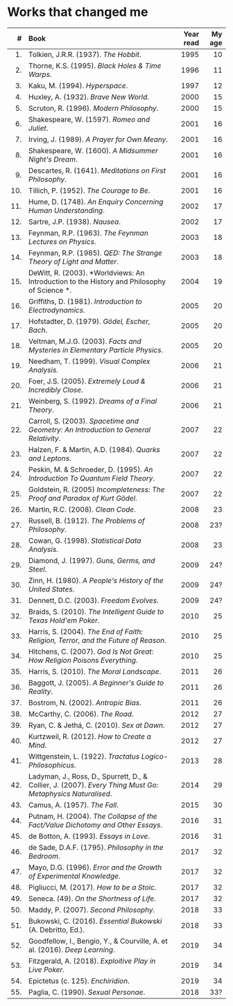 Works that changed me
================================================================================

|   # | Book                                                                                 | Year read | My age |
|----:|:-------------------------------------------------------------------------------------|----------:|-------:|
|  1. | Tolkien, J.R.R. (1937). *The Hobbit*.                                                |      1995 |     10 |
|  2. | Thorne, K.S. (1995). *Black Holes & Time Warps*.                                     |      1996 |     11 |
|  3. | Kaku, M. (1994). *Hyperspace*.                                                       |      1997 |     12 |
|  4. | Huxley, A. (1932). *Brave New World*.                                                |      2000 |     15 |
|  5. | Scruton, R. (1996). *Modern Philosophy*.                                             |      2000 |     15 |
|  6. | Shakespeare, W. (1597). *Romeo and Juliet*.                                          |      2001 |     16 |
|  7. | Irving, J. (1989). *A Prayer for Own Meany*.                                         |      2001 |     16 | 
|  8. | Shakespeare, W. (1600). *A Midsummer Night's Dream*.                                 |      2001 |     16 |
|  9. | Descartes, R. (1641). *Meditations on First Philosophy*.                             |      2001 |     16 |
| 10. | Tillich, P. (1952). *The Courage to Be*.                                             |      2001 |     16 |
| 11. | Hume, D. (1748). *An Enquiry Concerning Human Understanding*.                        |      2002 |     17 |
| 12. | Sartre, J.P. (1938). *Nausea*.                                                       |      2002 |     17 |
| 13. | Feynman, R.P. (1963). *The Feynman Lectures on Physics*.                             |      2003 |     18 |
| 14. | Feynman, R.P. (1985). *QED: The Strange Theory of Light and Matter*.                 |      2003 |     18 |
| 15. | DeWitt, R. (2003). *Worldviews: An Introduction to the History and Philosophy of Science *.  |      2004 |     19 |
| 16. | Griffiths, D. (1981). *Introduction to Electrodynamics*.                             |      2005 |     20 |
| 17. | Hofstadter, D. (1979). *G&ouml;del, Escher, Bach*.                                   |      2005 |     20 |
| 18. | Veltman, M.J.G. (2003). *Facts and Mysteries in Elementary Particle Physics*.        |      2005 |     20 |
| 19. | Needham, T. (1999). *Visual Complex Analysis*.                                       |      2006 |     21 |
| 20. | Foer, J.S. (2005). *Extremely Loud & Incredibly Close*.                              |      2006 |     21 |
| 21. | Weinberg, S. (1992). *Dreams of a Final Theory*.                                     |      2006 |     21 |
| 22. | Carroll, S. (2003). *Spacetime and Geometry: An Introduction to General Relativity*. |      2007 |     22 |
| 23. | Halzen, F. & Martin, A.D. (1984). *Quarks and Leptons*.                              |      2007 |     22 |
| 24. | Peskin, M. & Schroeder, D. (1995). *An Introduction To Quantum Field Theory*.        |      2007 |     22 |
| 25. | Goldstein, R. (2005) *Incompleteness: The Proof and Paradox of Kurt G&ouml;del*.     |      2007 |     22 |
| 26. | Martin, R.C. (2008). *Clean Code*.                                                   |      2008 |     23 |
| 27. | Russell, B. (1912). *The Problems of Philosophy*.                                    |      2008 |    23? |
| 28. | Cowan, G. (1998). *Statistical Data Analysis*.                                       |      2008 |     23 |
| 29. | Diamond, J. (1997). *Guns, Germs, and Steel*.                                        |      2009 |    24? |
| 30. | Zinn, H. (1980). *A People's History of the United States*.                          |      2009 |    24? |
| 31. | Dennett, D.C. (2003). *Freedom Evolves*.                                             |      2009 |    24? |
| 32. | Braids, S. (2010). *The Intelligent Guide to Texas Hold'em Poker*.                   |      2010 |     25 |
| 33. | Harris, S. (2004). *The End of Faith: Religion, Terror, and the Future of Reason*.   |      2010 |     25 |
| 34. | Hitchens, C. (2007). *God Is Not Great: How Religion Poisons Everything*.            |      2010 |     25 |
| 35. | Harris, S. (2010). *The Moral Landscape*.                                            |      2011 |     26 |
| 36. | Baggott, J. (2005). *A Beginner's Guide to Reality*.                                 |      2011 |     26 |
| 37. | Bostrom, N. (2002). *Antropic Bias*.                                                 |      2011 |     26 |
| 38. | McCarthy, C. (2006). *The Road*.                                                     |      2012 |     27 |
| 39. | Ryan, C. & Jeth&aacute;, C. (2010). *Sex at Dawn*.                                   |      2012 |     27 |
| 40. | Kurtzweil, R. (2012). *How to Create a Mind*.                                        |      2012 |     27 |
| 41. | Wittgenstein, L. (1922). *Tractatus Logico-Philosophicus*.                           |      2013 |     28 |
| 42. | Ladyman, J., Ross, D., Spurrett, D., & Collier, J. (2007). *Every Thing Must Go: Metaphysics Naturalised*. |      2014 |     29 |
| 43. | Camus, A. (1957). *The Fall*.                                                        |      2015 |     30 |
| 44. | Putnam, H. (2004). *The Collapse of the Fact/Value Dichotomy and Other Essays*.      |      2016 |     31 |
| 45. | de Botton, A. (1993). *Essays in Love*.                                              |      2016 |     31 |
| 46. | de Sade, D.A.F. (1795). *Philosophy in the Bedroom*.                                 |      2017 |     32 |
| 47. | Mayo, D.G. (1996). *Error and the Growth of Experimental Knowledge*.                 |      2017 |     32 |
| 48. | Pigliucci, M. (2017). *How to be a Stoic*.                                           |      2017 |     32 |
| 49. | Seneca. (49). *On the Shortness of Life*.                                            |      2017 |     32 |
| 50. | Maddy, P. (2007). *Second Philosophy*.                                               |      2018 |     33 |
| 51. | Bukowski, C. (2016). *Essential Bukowski* (A. Debritto, Ed.).                        |      2018 |     33 |
| 52. | Goodfellow, I., Bengio, Y., & Courville, A. et al. (2016). *Deep Learning*.          |      2019 |     34 |
| 53. | Fitzgerald, A. (2018). *Exploitive Play in Live Poker*.                              |      2019 |     34 |
| 54. | Epictetus (c. 125). *Enchiridion*.                                                   |      2019 |     34 |
| 55. | Paglia, C. (1990). *Sexual Personae*.                                                |      2018 |    33? |



